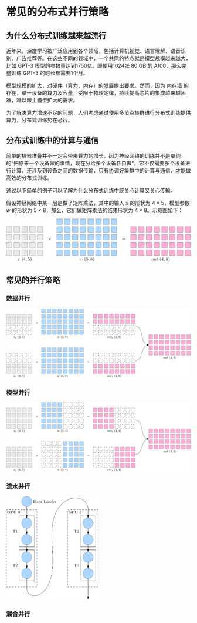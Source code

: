 # 常见的分布式并行策略

## 为什么分布式训练越来越流行
近年来，深度学习被广泛应用到各个领域，包括计算机视觉、语言理解、语音识别、广告推荐等。在这些不同的领域中，一个共同的特点就是模型规模越来越大，比如 GPT-3 模型的参数量达到1750亿。即使用1024张 80 GB 的 A100，那么完整训练 GPT-3 的时长都需要1个月。

模型规模的扩大，对硬件（算力、内存）的发展提出要求。然而，因为 [内存墙](https://oneflow.org/a/share/jishuboke/75.html) 的存在，单一设备的算力及容量，受限于物理定律，持续提高芯片的集成越来越困难，难以跟上模型扩大的需求。

为了解决算力增速不足的问题，人们考虑通过使用多节点集群进行分布式训练提供算力，分布式训练势在必行。

## 分布式训练中的计算与通信

简单的机器堆叠并不一定会带来算力的增长。因为神经网络的训练并不是单纯的“把原来一个设备做的事情，现在分给多个设备各自做”，它不仅需要多个设备进行计算，还涉及到设备之间的数据传输，只有协调好集群中的计算与通信，才能做高效的分布式训练。

通过以下简单的例子可以了解为什么分布式训练中既关心计算又关心传输。

假设神经网络中某一层是做了矩阵乘法，其中的输入 $x$ 的形状为 $4\times5$，模型参数 $w$ 的形状为 $5\times8$，那么，它们做矩阵乘法的结果形状为 $4\times8$。示意图如下：

![matmul](./imgs/matmul_logical.png)



## 常见的并行策略

### 数据并行
![Data Paralelism](./imgs/matmul_data_paralelism.png)

### 模型并行
![Model Paralelism](./imgs/matmul_model_paralelism.png)

### 流水并行
<img src="./imgs/realy.png" width="50%" alt="Relay"/>

### 混合并行